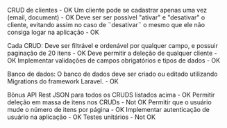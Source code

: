 CRUD de clientes - OK
Um cliente pode se cadastrar apenas uma vez (email, document) - OK
Deve ser ser possível "ativar" e "desativar" o cliente, evitando assim no caso de ¨desativar¨ o mesmo que ele não consiga logar na aplicação - OK

Cada CRUD:
    Deve ser filtrável e ordenável por qualquer campo, e possuir paginação de 20 itens - OK
    Deve permitir a deleção de qualquer cliente - OK
    Implementar validações de campos obrigatórios e tipos de dados - OK

Banco de dados: 
    O banco de dados deve ser criado ou editado utilizando Migrations do framework Laravel. - OK

Bônus
    API Rest JSON para todos os CRUDS listados acima - OK
    Permitir deleção em massa de itens nos CRUDs - Not OK
    Permitir que o usuário mude o número de itens por página - OK
    Implementar autenticação de usuário na aplicação - OK
    Testes unitários - Not OK
